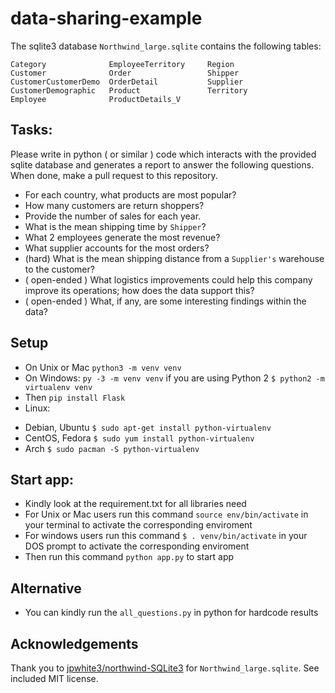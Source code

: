 # data-sharing-example

The sqlite3 database `Northwind_large.sqlite` contains the following tables:

```
Category              EmployeeTerritory     Region              
Customer              Order                 Shipper             
CustomerCustomerDemo  OrderDetail           Supplier            
CustomerDemographic   Product               Territory           
Employee              ProductDetails_V
```

## Tasks:

Please write in python ( or similar ) code which interacts with the provided sqlite database and generates a report to answer the following questions.  When done, make a pull request to this repository.

- For each country, what products are most popular?
- How many customers are return shoppers?
- Provide the number of sales for each year.
- What is the mean shipping time by `Shipper`?
- What 2 employees generate the most revenue?
- What supplier accounts for the most orders?
- (hard) What is the mean shipping distance from a `Supplier's` warehouse to the customer?
- ( open-ended ) What logistics improvements could help this company improve its operations; how does the data support this?
- ( open-ended ) What, if any, are some interesting findings within the data?

## Setup
- On Unix or Mac `python3 -m venv venv`
- On Windows: `py -3 -m venv venv` if you are using Python 2 `$ python2 -m virtualenv venv`
- Then `pip install Flask`
- Linux:
* Debian, Ubuntu
`$ sudo apt-get install python-virtualenv`
* CentOS, Fedora
`$ sudo yum install python-virtualenv`
* Arch
`$ sudo pacman -S python-virtualenv`

## Start app:
- Kindly look at the requirement.txt for all libraries need
- For Unix or Mac users run this command `source env/bin/activate` in your terminal to activate the corresponding enviroment
- For windows users run this command `$ . venv/bin/activate` in your DOS prompt to activate the corresponding enviroment
- Then run this command `python app.py` to start app

## Alternative
- You can kindly run the `all_questions.py` in python for hardcode results

## Acknowledgements

Thank you to [jpwhite3/northwind-SQLite3](https://github.com/jpwhite3/northwind-SQLite3) for `Northwind_large.sqlite`.  See included MIT license.

